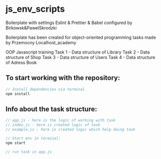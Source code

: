 # js_env_scripts

Boilerplate with settings Eslint & Prettier & Babel configured by Birkowsk&PawelSkrodzki

Boilerplate has been created for object-oriented programming tasks made by Przemocny Localhost_academy

OOP Javascript training
Task 1 - Data structure of Library
Task 2 - Data structure of Shop
Task 3 - Data structure of Users
Task 4 - Data structure of Adress Book

## To start working with the repository:

```javascript
// Install dependencies via terminal
npm install
```

## Info about the task structure:

```javascript
// app.js - here is the logic of working with task
// index.js - here is created logic of task
// example.js - here is created logic which help doing task
```

```javascript
// Start env in terminal:
npm start
```

```javascript
// run task in app.js
```
